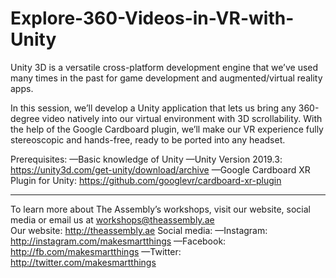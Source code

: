 # Explore-360-Videos-in-VR-with-Unity
Unity 3D is a versatile cross-platform development engine that we’ve used many times in the past for game development and augmented/virtual reality apps.  

In this session, we’ll develop a Unity application that lets us bring any 360-degree video natively into our virtual environment with 3D scrollability. With the help of the Google Cardboard plugin, we’ll make our VR experience fully stereoscopic and hands-free, ready to be ported into any headset.  

Prerequisites: 
—Basic knowledge of Unity —Unity Version 2019.3: https://unity3d.com/get-unity/download/archive 
—Google Cardboard XR Plugin for Unity: https://github.com/googlevr/cardboard-xr-plugin 

-----------------------------------------  

To learn more about The Assembly’s workshops, visit our website, social media or email us at workshops@theassembly.ae  
Our website: http://theassembly.ae 
Social media: —Instagram: http://instagram.com/makesmartthings 
—Facebook: http://fb.com/makesmartthings
—Twitter: http://twitter.com/makesmartthings
